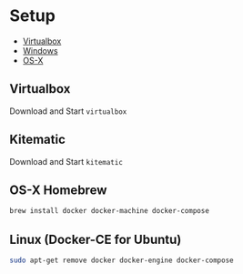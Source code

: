 # Setup

- [Virtualbox](https://www.virtualbox.org/)
- [Windows](https://store.docker.com/editions/community/docker-ce-desktop-windows)
- [OS-X](https://store.docker.com/editions/community/docker-ce-desktop-mac)

## Virtualbox

Download and Start `virtualbox`

## Kitematic

Download and Start `kitematic`

## OS-X Homebrew

```bash
brew install docker docker-machine docker-compose
```

## Linux (Docker-CE for Ubuntu)

```bash
sudo apt-get remove docker docker-engine docker-compose
```
